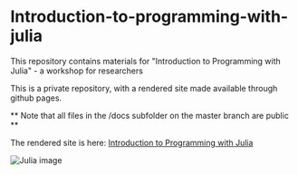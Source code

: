 # Introduction-to-programming-with-julia

This repository contains materials for "Introduction to Programming with Julia"  - a workshop for researchers

This is a private repository, with a rendered site made available through github pages.

** Note that all files in the /docs subfolder on the master branch are public **


The rendered site is here: [Introduction to Programming with Julia](https://intersectaustralia.github.io/Introduction-to-programming-with-julia/)



![Julia image](../images/Julia_prog_language.svg.png)
